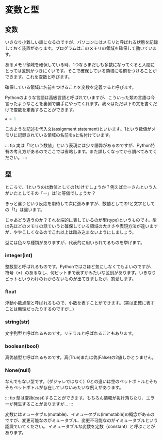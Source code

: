 # 変数と型

## 変数

いきなり小難しい話になるのですが、パソコンにはメモリと呼ばれる状態を記録しておく装置があります。プログラムはこのメモリの領域を確保して動いています。

あるメモリ領域を確保している時、1つならまだしも多数になってくると人間にとっては区別がつきにくいです。そこで確保している領域に名前をつけることができます。これを変数と呼びます。

確保している領域に名前をつけることを変数を定義すると呼びます。

Pythonのような言語は高級言語と呼ばれていますが、こういった類の言語は今言ったようなことを裏側で勝手にやってくれます。我々はただ以下の文を書くだけで変数を定義することができます。

```python
a = 1
```

このような記述を代入文(assignment statement)といいます。1という数値がメモリに記録されている領域の名前を`a`と名付けています。

::: tip
実は「1という数値」という表現には少々語弊があるのですが、Python特有の考え方があるのでここでは省略します。また詳しくなってから調べてみてください。
:::

## 型

ところで、1というのは数値としての1だけでしょうか？例えば圭一さんという人がいたとしてその「一」は1と等価でしょうか？

きっと違うという反応を期待して次に進みますが、数値としての1と文字としての「1」は違います。

じゃあどう違うのか？それを端的に表しているのが型(type)というものです。型は先ほどのメモリの話でいうと確保している領域の大きさや表現方法が違いますが、ややこしくなるのでこれ以上は踏み込まないようにしましょう。

型には色々な種類がありますが、代表的に用いられてるものを挙げます。

### integer(int)

整数型と呼ばれるものです。Pythonではさほど気にしなくてもよいのですが、符号（±）のあるなし、何ビットまで表すかみたいな区別があります。いきなりビットというわけのわからないものが出てきましたが、割愛します。

### float

浮動小数点型と呼ばれるもので、小数を表すことができます。(実は正確に表すことは無理だったりするのですが…)

### string(str)

文字列型と呼ばれるものです。リテラルと呼ばれることもあります。

### boolean(bool)

真偽値型と呼ばれるものです。真(True)または偽(False)の2値しかとりません。

### None(null)

なんでもない型です。（ダジャレではなく）0との違いは空のペットボトルとそもそもペットボトルが存在していないみたいな例えがあります。

::: tip
型は変換(cast)することができます。もちろん情報が抜け落ちたり、エラーが発生することがありますが…
:::

変数にはミュータブル(mutable)、イミュータブル(immutable)の概念があるのですが、変更可能なのがミュータブル、変更不可能なのがイミュータブルという認識でいてください。
イミュータブルな変数を定数（constant）と呼ぶことがあります。
